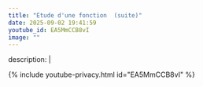 ```yaml
---
title: "Etude d'une fonction  (suite)"
date: 2025-09-02 19:41:59 
youtube_id: EA5MmCCB8vI
image: ""
---
```

description: |
  
{% include youtube-privacy.html id="EA5MmCCB8vI" %}

